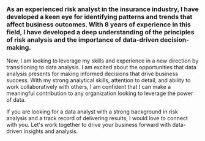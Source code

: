 ### As an experienced risk analyst in the insurance industry, I have developed a keen eye for identifying patterns and trends that affect business outcomes. With 8 years of experience in this field, I have developed a deep understanding of the principles of risk analysis and the importance of data-driven decision-making.

Now, I am looking to leverage my skills and experience in a new direction by transitioning to data analysis. I am excited about the opportunities that data analysis presents for making informed decisions that drive business success. With my strong analytical skills, attention to detail, and ability to work collaboratively with others, I am confident that I can make a meaningful contribution to any organization looking to leverage the power of data.

If you are looking for a data analyst with a strong background in risk analysis and a track record of delivering results, I would love to connect with you. Let's work together to drive your business forward with data-driven insights and analysis. 
<!--
**MsKanyoko23/MsKanyoko23** is a ✨ _special_ ✨ repository because its `README.md` (this file) appears on your GitHub profile.

Here are some ideas to get you started:

- 🔭 I’m currently working on ...
- 🌱 I’m currently learning ...
- 👯 I’m looking to collaborate on ...
- 🤔 I’m looking for help with ...
- 💬 Ask me about ...
- 📫 How to reach me: ...
- 😄 Pronouns: ...
- ⚡ Fun fact: ...
-->

